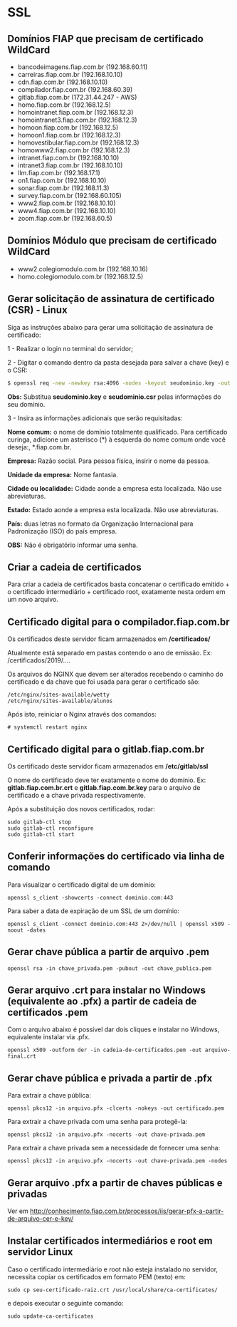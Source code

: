 # SSL

## Domínios FIAP que precisam de certificado WildCard

- bancodeimagens.fiap.com.br (192.168.60.11)
- carreiras.fiap.com.br (192.168.10.10)
- cdn.fiap.com.br (192.168.10.10)
- compilador.fiap.com.br (192.168.60.39)
- gitlab.fiap.com.br (172.31.44.247 - AWS)
- homo.fiap.com.br (192.168.12.5)
- homointranet.fiap.com.br (192.168.12.3)
- homointranet3.fiap.com.br (192.168.12.3)
- homoon.fiap.com.br (192.168.12.5)
- homoon1.fiap.com.br (192.168.12.3)
- homovestibular.fiap.com.br (192.168.12.3)
- homowww2.fiap.com.br (192.168.12.3)
- intranet.fiap.com.br (192.168.10.10)
- intranet3.fiap.com.br (192.168.10.10)
- llm.fiap.com.br (192.168.17.1)
- on1.fiap.com.br (192.168.10.10)
- sonar.fiap.com.br (192.168.11.3)
- survey.fiap.com.br (192.168.60.105)
- www2.fiap.com.br (192.168.10.10)
- www4.fiap.com.br (192.168.10.10)
- zoom.fiap.com.br (192.168.60.5)

## Domínios Módulo que precisam de certificado WildCard

- www2.colegiomodulo.com.br (192.168.10.16)
- homo.colegiomodulo.com.br (192.168.12.5)

## Gerar solicitação de assinatura de certificado (CSR) - Linux

Siga as instruções abaixo para gerar uma solicitação de assinatura de certificado:

1 - Realizar o login no terminal do servidor;

2 - Digitar o comando dentro da pasta desejada para salvar a chave (key) e o CSR:
```bash
$ openssl req -new -newkey rsa:4096 -nodes -keyout seudominio.key -out seudominio.csr
```

**Obs:** Substitua **seudominio.key** e **seudominio.csr** pelas informações do seu domínio.

3 - Insira as informações adicionais que serão requisitadas: 

**Nome comum:** o nome de domínio totalmente qualificado. Para certificado curinga, adicione um asterisco (*) à esquerda do nome comum onde você deseja:, *.fiap.com.br.

**Empresa:** Razão social. Para pessoa física, insirir o nome da pessoa.

**Unidade da empresa:** Nome fantasia.

**Cidade ou localidade:** Cidade aonde a empresa esta localizada. Não use abreviaturas.

**Estado:** Estado aonde a empresa esta localizada. Não use abreviaturas.

**País:** duas letras no formato da Organização Internacional para Padronização (ISO) do país empresa.


**OBS:** Não é obrigatório informar uma senha.

## Criar a cadeia de certificados

Para criar a cadeia de certificados basta concatenar o certificado emitido + o certificado intermediário + certificado root, exatamente nesta ordem
em um novo arquivo.

## Certificado digital para o compilador.fiap.com.br

Os certificados deste servidor ficam armazenados em **/certificados/**

Atualmente está separado em pastas contendo o ano de emissão. Ex: /certificados/2019/....

Os arquivos do NGINX que devem ser alterados recebendo o caminho do certificado e da chave que foi usada para gerar o certificado são:

```
/etc/nginx/sites-available/wetty
/etc/nginx/sites-available/alunos
```

Após isto, reiniciar o Nginx através dos comandos:

```
# systemctl restart nginx
```

## Certificado digital para o gitlab.fiap.com.br

Os certificado deste servidor ficam armazenados em **/etc/gitlab/ssl**

O nome do certificado deve ter exatamente o nome do domínio. 
Ex: **gitlab.fiap.com.br.crt** e **gitlab.fiap.com.br.key** para o arquivo
de certificado e a chave privada respectivamente.


Após a substituição dos novos certificados, rodar:
```shell
sudo gitlab-ctl stop
sudo gitlab-ctl reconfigure
sudo gitlab-ctl start
```

## Conferir informações do certificado via linha de comando 

Para visualizar o certificado digital de um domínio:

```shell
openssl s_client -showcerts -connect dominio.com:443
```

Para saber a data de expiração de um SSL de um domínio:

```shell
openssl s_client -connect dominio.com:443 2>/dev/null | openssl x509 -noout -dates
```

## Gerar chave pública a partir de arquivo .pem

```
openssl rsa -in chave_privada.pem -pubout -out chave_publica.pem
```

## Gerar arquivo .crt para instalar no Windows (equivalente ao .pfx) a partir de cadeia de certificados .pem

Com o arquivo abaixo é possível dar dois cliques e instalar no Windows, equivalente instalar via .pfx.

```
openssl x509 -outform der -in cadeia-de-certificados.pem -out arquivo-final.crt
```

## Gerar chave pública e privada a partir de .pfx

Para extrair a chave pública:

```
openssl pkcs12 -in arquivo.pfx -clcerts -nokeys -out certificado.pem
```

Para extrair a chave privada com uma senha para protegê-la:

```
openssl pkcs12 -in arquivo.pfx -nocerts -out chave-privada.pem
```

Para extrair a chave privada sem a necessidade de fornecer uma senha:

```
openssl pkcs12 -in arquivo.pfx -nocerts -out chave-privada.pem -nodes
``` 

## Gerar arquivo .pfx a partir de chaves públicas e privadas
Ver em <http://conhecimento.fiap.com.br/processos/iis/gerar-pfx-a-partir-de-arquivo-cer-e-key/>


## Instalar certificados intermediários e root em servidor Linux

Caso o certificado intermediário e root não esteja instalado no servidor, necessita copiar os
certificados em formato PEM (texto) em:

```shell
sudo cp seu-certificado-raiz.crt /usr/local/share/ca-certificates/
```

e depois executar o seguinte comando:

```shell
sudo update-ca-certificates
```
